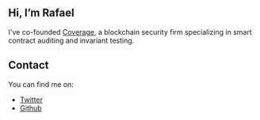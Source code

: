 ## Hi, I’m Rafael

I've co-founded [Coverage](https://coveragelabs.io), a blockchain security firm specializing in smart contract auditing and invariant testing.

## Contact
You can find me on:
* [Twitter](https://twitter.com/0xrafaelnicolau)
* [Github](https://github.com/0xRafaelnicolau)
